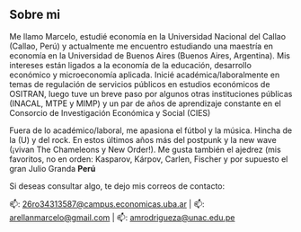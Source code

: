 ## Sobre mi 

<p> Me llamo Marcelo, estudié economía en la Universidad Nacional del Callao (Callao, Perú) y actualmente me encuentro estudiando una maestría en economía en la Universidad de Buenos Aires (Buenos Aires, Argentina). Mis intereses están ligados a la economía de la educación, desarrollo económico y microeconomía aplicada. Inicié académica/laboralmente en temas de regulación de servicios públicos en estudios económicos de OSITRAN, luego tuve un breve paso por algunos otras instituciones públicas (INACAL, MTPE y MIMP) y un par de años de aprendizaje constante en el Consorcio de Investigación Económica y Social (CIES)

Fuera de lo académico/laboral, me apasiona el fútbol y la música. Hincha de la (U) y del rock. En estos últimos años más del postpunk y la new wave (¡vivan The Chameleons y New Order!). Me gusta también el ajedrez (mis favoritos, no en orden: Kasparov, Kárpov, Carlen, Fischer y por supuesto el gran Julio Granda <b>Perú</b>

Si deseas consultar algo, te dejo mis correos de contacto:

📫: 26ro34313587@campus.economicas.uba.ar |
📫: arellanmarcelo@gmail.com |
📫: amrodrigueza@unac.edu.pe

